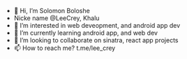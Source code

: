 - 👋 Hi, I’m Solomon Boloshe
- Nicke name @LeeCrey, Khalu
- 👀 I’m interested in web deveopment, and android app dev
- 🌱 I’m currently learning android app, and web dev
- 💞️ I’m looking to collaborate on sinatra, react app projects
- 📫 How to reach me? t.me/lee_crey

<!---
LeeCrey/LeeCrey is a ✨ special ✨ repository because its `README.md` (this file) appears on your GitHub profile.
You can click the Preview link to take a look at your changes.
--->
